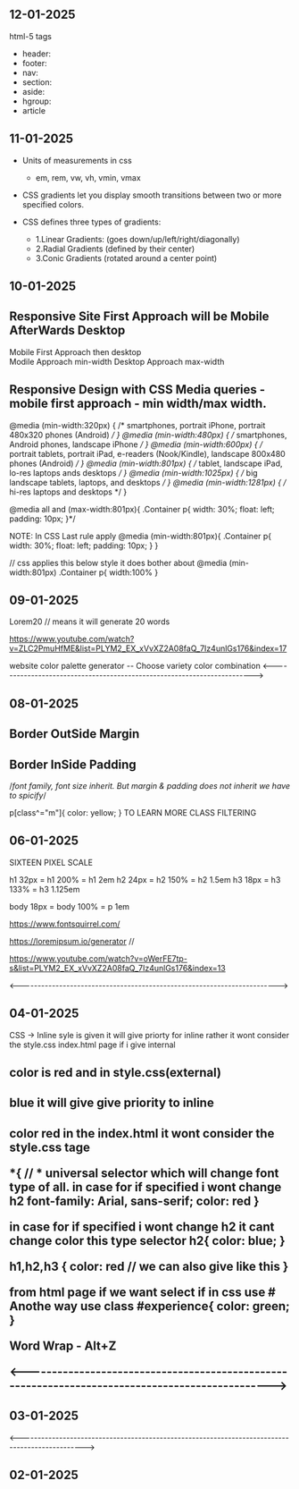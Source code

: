
## 12-01-2025

html-5 tags 
-  header:
-  footer: 
-  nav: 
-  section:
-  aside: 
-  hgroup:
-  article



## 11-01-2025

- Units of measurements in css 
  - em, rem, vw, vh, vmin, vmax

- CSS gradients let you display smooth transitions between two or more specified colors.
 - CSS defines three types of gradients: 
   - 1.Linear Gradients: (goes down/up/left/right/diagonally)
    - 2.Radial Gradients (defined by their center)
     - 3.Conic Gradients (rotated around a center point)


## 10-01-2025

## Responsive Site First Approach will be Mobile AfterWards Desktop

Mobile First Approach then desktop<br>
Modile Approach min-width
Desktop Approach max-width



## Responsive Design with CSS Media queries - mobile first approach - min width/max width.
@media (min-width:320px)  { /* smartphones, portrait iPhone, portrait 480x320 phones (Android) */ }
@media (min-width:480px)  { /* smartphones, Android phones, landscape iPhone */ }
@media (min-width:600px)  { /* portrait tablets, portrait iPad, e-readers (Nook/Kindle), landscape 800x480 phones (Android) */ }
@media (min-width:801px)  { /* tablet, landscape iPad, lo-res laptops ands desktops */ }
@media (min-width:1025px) { /* big landscape tablets, laptops, and desktops */ }
@media (min-width:1281px) { /* hi-res laptops and desktops */ }

@media all and (max-width:801px){
    .Container p{
        width: 30%;
        float: left;
        padding: 10px;
    }*/


NOTE: In CSS Last rule apply
@media (min-width:801px){
    .Container p{
        width: 30%;
        float: left;
        padding: 10px;
    }
}


// css applies this below style it does bother about @media (min-width:801px) 
.Container p{
  width:100%
}





## 09-01-2025 
<p> Lorem20 // means it will generate 20 words

https://www.youtube.com/watch?v=ZLC2PmuHfME&list=PLYM2_EX_xVvXZ2A08faQ_7Iz4unlGs176&index=17


website color palette generator -- Choose variety color combination
<------------------------------------------------------------------------>


## 08-01-2025 
## Border OutSide Margin
## Border InSide Padding
/*font family, font size inherit. But margin & padding does not inherit we have to spicify*/

p[class^="m"]{
color: yellow;
} TO LEARN MORE CLASS FILTERING

## 06-01-2025

SIXTEEN PIXEL SCALE

h1	32px  = h1	200% = h1	2em 
h2  24px  = h2	150% = h2	1.5em 
h3	18px  = h3	133% = h3 1.125em

body 18px = body 100% = p 	1em

https://www.fontsquirrel.com/

https://loremipsum.io/generator // 




https://www.youtube.com/watch?v=oWerFE7tp-s&list=PLYM2_EX_xVvXZ2A08faQ_7Iz4unlGs176&index=13

<------------------------------------------------------------------------>

## 04-01-2025


CSS -> Inline syle is given it will give priorty for inline rather it wont consider the style.css
index.html page if i give internal<h2> color is red and in style.css(external) <h2> blue it will give give priority to inline <h2> color red in the index.html it wont consider the style.css tage


*{ // * universal selector which will change font type of all. in case for if specified i wont change h2 
  font-family: Arial, sans-serif;
  color: red
}

in case for if specified i wont change h2  it cant change color this type selector
h2{
  color: blue;
} 

h1,h2,h3 {
  color: red // we can also give like this
}

from html page if we want select if in css use # Anothe way use class 
#experience{
  color: green;  
}

Word Wrap - Alt+Z
 <!--audio tag : controls: autoplay: play the song. loop:Repeats the song. 
    preload"auto"" when page loads play audio. -->
<!--preload"none" when user click the playbutton play song "here play duration wont be shown"-->
 <!-- <audio controls preload="auto"-->
<!-- <audio controls preload="metadata": Here user can see the duration and First Frame information collect when user click the play button load and play song-->

<!-- Video use same control which are used for Audio-->
<!--poster: where we can use shannon image as poster. All control which are used in audio will applicable in the audio-->
 <!-- muted when page load Applicabel for video & Audio->

 <!--mutiple browser we can add source in Audio and video any format can support in browser Accoding-->
<------------------------------------------------------------------------------------------------>

## 03-01-2025
 <!-- Class, div, span tags, block vs inline elements, various meta tags and their usages-->
<!--Block Elements: Pargraph,Heading,list,div,ul which automatically goes to next line-->
<!-- Inline Elements: achor tag, image, span which does not goes to next line -->
<!--class: where we can group div and give CSS ex h3 heading can kept unique similary. We can style-->

  <!--A <span> element which is used to color a part of a text:-->
<!--Escape Sequences copyrigh, dollar manyMore-->
<!--iFrame: Emmbed a page with this page we can use this iframe-->
<!--iframe : My Canadian Home address used in this page -->

<------------------------------------------------------------------------------------------------>
## 02-01-2025
<!-- GET used get the signupresult.html" details-->
<!-- POST sending signupresult.html details database-->
<!--placeholder inside input text box User Name will be visible-->
<!--value="varghese" means default value will be varghese-->
<!--label for="username" means when click on username text box it will highlight-->
<!--id="username" means reference to the username-->
<!--type="password" means password will be hide-->
<!--id="password" means reference to the password-->
<!--button type="submit" means when click it will submit the form-->
<!--size: control size of the textbox length-->
<!--maxlength: control the maximum length of the character typed in userName text box-->
<!--minlength: control the minimum length of the character must typed in Password text box 8 minlength must type 8 char -->
<!--required:  means it is a validation, mandatory to fill the UserName & password.-->
<!--min & max: control the minimum (Year 1900 not below)& maximum(Yeae 3000) value of the yearofbirth-->
<!--step: control the increment of the yearofbirth by 10 wich will increase Year 1900 to 1910 spin arrow-->
<!--cols: control the column size of the about text area box-->
<!--rows: control the row size of the about text area box-->
<!--Group the name in radio button give the comman name Example: name="gender" for male and female then radio button will untick and select male or female gender-->
<!-- gender=on means we have to give value='Female' or Value='Male' so that information will post correctly in DB. if dont give value it will genderon :http://127.0.0.1:5500/signupresult.html?username=varghese&email=varghesetiju%40outlook.com&password=varghese&yearofbirth=2024-10-14&about=&smsalert=on&terms=on&gender=on-->

<!-- check box & radio button:input type="radio" name="gender" id="female" value="female" name is group the radio button with same name:gender for both male & female for that we have to give value in radio button. if we dont give value it will
 check box has differ name for each check box.--> 
<!--input type='tel' telephone-->
<!--input type='color' color picker display-->
<!--https://www.youtube.com/watch?v=tDLLIq95VZU&list=PLYM2_EX_xVvXZ2A08faQ_7Iz4unlGs176&index=8-->
<!--http://127.0.0.1:5500/signupresult.html?User+Name=gggg&Password=ggg // Query String

------------------------------------------------------------------------------------------------